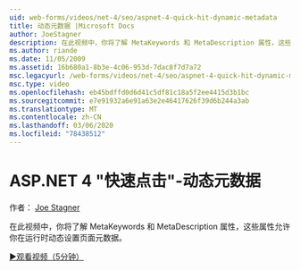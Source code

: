 ```yaml
---
uid: web-forms/videos/net-4/seo/aspnet-4-quick-hit-dynamic-metadata
title: 动态元数据 |Microsoft Docs
author: JoeStagner
description: 在此视频中，你将了解 MetaKeywords 和 MetaDescription 属性，这些属性允许你在运行 ti 时动态设置页面元数据 。
ms.author: riande
ms.date: 11/05/2009
ms.assetid: 16b680a1-8b3e-4c06-953d-7dac8f7d7a72
msc.legacyurl: /web-forms/videos/net-4/seo/aspnet-4-quick-hit-dynamic-metadata
msc.type: video
ms.openlocfilehash: eb45bdffd0d6d41c5df81c18a5f2ee4415d3b1bc
ms.sourcegitcommit: e7e91932a6e91a63e2e46417626f39d6b244a3ab
ms.translationtype: MT
ms.contentlocale: zh-CN
ms.lasthandoff: 03/06/2020
ms.locfileid: "78438512"
---
```

# <a name="aspnet-4-quick-hit---dynamic-metadata"></a>ASP.NET 4 "快速点击"-动态元数据

作者： [Joe Stagner](https://github.com/JoeStagner)

在此视频中，你将了解 MetaKeywords 和 MetaDescription 属性，这些属性允许你在运行时动态设置页面元数据。 

[&#9654;观看视频（5分钟）](https://channel9.msdn.com/Blogs/ASP-NET-Site-Videos/aspnet-4-quick-hit-dynamic-metadata)
